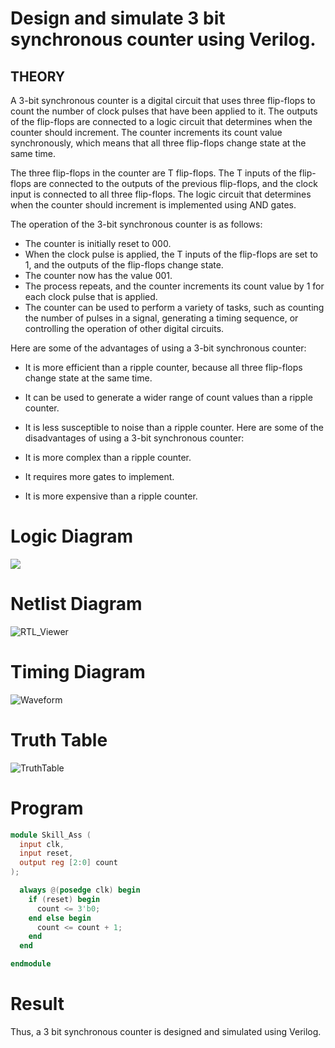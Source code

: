 # Design and simulate 3 bit synchronous counter using Verilog.

## THEORY
A 3-bit synchronous counter is a digital circuit that uses three flip-flops to count the number of clock pulses that have been applied to it. The outputs of the flip-flops are connected to a logic circuit that determines when the counter should increment. The counter increments its count value synchronously, which means that all three flip-flops change state at the same time.

The three flip-flops in the counter are T flip-flops. The T inputs of the flip-flops are connected to the outputs of the previous flip-flops, and the clock input is connected to all three flip-flops. The logic circuit that determines when the counter should increment is implemented using AND gates.

The operation of the 3-bit synchronous counter is as follows:

* The counter is initially reset to 000.
* When the clock pulse is applied, the T inputs of the flip-flops are set to 1, and the outputs of the flip-flops change state.
* The counter now has the value 001.
* The process repeats, and the counter increments its count value by 1 for each clock pulse that is applied.
* The counter can be used to perform a variety of tasks, such as counting the number of pulses in a signal, generating a timing sequence, or controlling the operation of other digital circuits.

Here are some of the advantages of using a 3-bit synchronous counter:

* It is more efficient than a ripple counter, because all three flip-flops change state at the same time.
* It can be used to generate a wider range of count values than a ripple counter.
* It is less susceptible to noise than a ripple counter.
Here are some of the disadvantages of using a 3-bit synchronous counter:

* It is more complex than a ripple counter.
* It requires more gates to implement.
* It is more expensive than a ripple counter.

# Logic Diagram
<img src="https://media.geeksforgeeks.org/wp-content/uploads/20210518140350/SynchronousUpDownCounter-660x356.jpg">

# Netlist Diagram
![RTL_Viewer](https://github.com/Vineesh-AI-DS/Simulation-project--Digital-Electronics/assets/93427254/e64d28bb-c7ce-49a8-9ad6-7da71dc40923)

# Timing Diagram
![Waveform](https://github.com/Vineesh-AI-DS/Simulation-project--Digital-Electronics/assets/93427254/1f018205-2511-4530-8479-22fc957dece7)

# Truth Table
![TruthTable](https://github.com/Vineesh-AI-DS/Simulation-project--Digital-Electronics/assets/93427254/f27f0178-1e24-4f65-a44f-61aea2df86bd)

# Program
```verilog
module Skill_Ass (
  input clk,
  input reset,
  output reg [2:0] count
);

  always @(posedge clk) begin
    if (reset) begin
      count <= 3'b0;
    end else begin
      count <= count + 1;
    end
  end

endmodule
```
# Result
Thus, a 3 bit synchronous counter is designed and simulated using Verilog.
